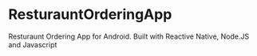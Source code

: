 # ResturauntOrderingApp
Resturaunt Ordering App for Android. Built with Reactive Native, Node.JS and Javascript
